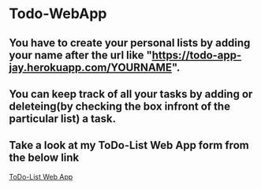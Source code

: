 # Todo-WebApp

## You have to create your personal lists by adding your name after the url like "https://todo-app-jay.herokuapp.com/YOURNAME".
## You can keep track of all your tasks by adding or deleteing(by checking the box infront of the particular list) a task.
## Take a look at my ToDo-List Web App form from the below link
[ToDo-List Web App](https://todo-app-jay.herokuapp.com/)

